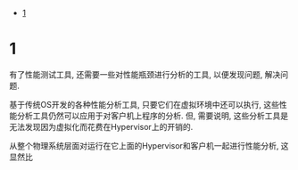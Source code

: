 
<!-- @import "[TOC]" {cmd="toc" depthFrom=1 depthTo=6 orderedList=false} -->

<!-- code_chunk_output -->

* [1](#1)

<!-- /code_chunk_output -->

# 1 

有了性能测试工具, 还需要一些对性能瓶颈进行分析的工具, 以便发现问题, 解决问题. 

基于传统OS开发的各种性能分析工具, 只要它们在虚拟环境中还可以执行, 这些性能分析工具仍然可以应用于对客户机上程序的分析. 但, 需要说明, 这些分析工具是无法发现因为虚拟化而花费在Hypervisor上的开销的.

从整个物理系统层面对运行在它上面的Hypervisor和客户机一起进行性能分析, 这显然比